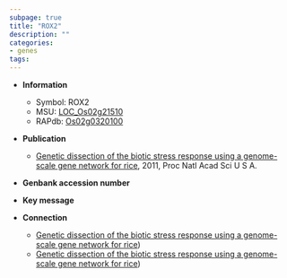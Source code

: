 ```yaml
---
subpage: true
title: "ROX2"
description: ""
categories:
- genes
tags: 
---
```


* **Information**  
    + Symbol: ROX2  
    + MSU: [LOC_Os02g21510](http://rice.plantbiology.msu.edu/cgi-bin/ORF_infopage.cgi?orf=LOC_Os02g21510)  
    + RAPdb: [Os02g0320100](http://rapdb.dna.affrc.go.jp/viewer/gbrowse_details/irgsp1?name=Os02g0320100)  

* **Publication**  
    + [Genetic dissection of the biotic stress response using a genome-scale gene network for rice](http://www.ncbi.nlm.nih.gov/pubmed?term=Genetic+dissection+of+the+biotic+stress+response+using+a+genome-scale+gene+network+for+rice%5BTitle%5D), 2011, Proc Natl Acad Sci U S A.

* **Genbank accession number**  

* **Key message**  

* **Connection**  
    + [Genetic dissection of the biotic stress response using a genome-scale gene network for rice](ROX3))
    + [Genetic dissection of the biotic stress response using a genome-scale gene network for rice](ROX3))



